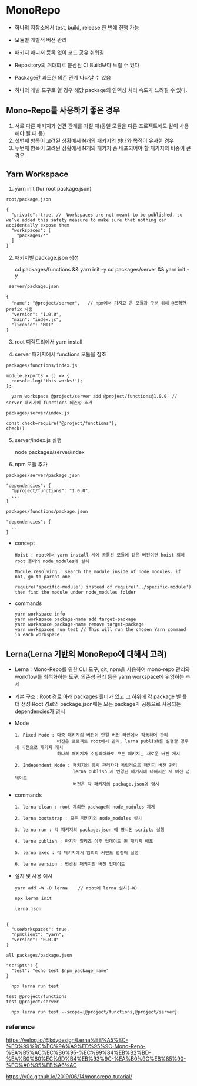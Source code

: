 
# MonoRepo

- 하나의 저장소에서 test, build, release 한 번에 진행 가능
- 모듈별 개별적 버전 관리
- 패키지 매니저 등록 없이 코드 공유 쉬워짐

- Repository의 거대화로 분산된 CI Build보다 느릴 수 있다
- Package간 과도한 의존 관계 나타날 수 있음
- 하나의 개발 도구로 열 경우 해당 package의 인덱싱 처리 속도가 느려질 수 있다.


## Mono-Repo를 사용하기 좋은 경우

1. 서로 다른 패키지가 연관 관계를 가질 때(동일 모듈을 다른 프로젝트에도 같이 사용해야 될 때 등)
2. 첫번째 항목이 고려된 상황에서 N개의 패키지의 형태와 목적이 유사한 경우
3. 두번째 항목이 고려된 상황에서 N개의 패키지 중 배포되어야 할 패키지의 비중이 큰 경우


## Yarn Workspace

1. yarn init  (for root package.json)

``` 
root/package.json

{
  "private": true, //  Workspaces are not meant to be published, so we’ve added this safety measure to make sure that nothing can accidentally expose them
  "workspaces": [
    "packages/*"
  ]	
}
```

2. 패키지별 package.json 생성

      cd packages/functions && yarn init -y
      cd packages/server && yarn init -y

     
``` 
 server/package.json

{
  "name": "@project/server",   // npm에서 가지고 온 모듈과 구분 위해 @포함한 prefix 사용 
  "version": "1.0.0",
  "main": "index.js",
  "license": "MIT"
}
```

3. root 디렉토리에서 yarn install

4. server 패키지에서 functions 모듈을 참조

``` 
packages/functions/index.js

module.exports = () => {
  console.log('this works!');
};

```

      yarn workspace @project/server add @project/functions@1.0.0  // server 패키지에 functions 의존성 추가

``` 
packages/server/index.js     

const check=require('@project/functions');
check()

```

5. server/index.js 실행

      node packages/server/index

6. npm 모듈 추가
  
``` 
packages/server/package.json

"dependencies": {
  "@project/functions": "1.0.0",
  ...
}
```
      
``` 
packages/functions/package.json

"dependencies": {
  ...
}

```

- concept

      Hoist : root에서 yarn install 시에 공통된 모듈에 같은 버전이면 hoist 되어 root 폴더의 node_modules에 설치

      Module resolving : search the module inside of node_modules. if not, go to parent one

      require('specific-module') instead of require('../specific-module') then find the module under node_modules folder

- commands

      yarn workspace info
      yarn workspace package-name add target-package
      yarn workspace package-name remove target-package
      yarn workspaces run test // This will run the chosen Yarn command in each workspace.


## Lerna(Lerna 기반의 MonoRepo에 대해서 고려)

- Lerna : Mono-Repo를 위한 CLI 도구, git, npm을 사용하여 mono-repo 관리와 workflow를 최적화하는 도구. 의존성 관리 등은 yarm workspace에 위임하는 추세

- 기본 구조 : Root 경로 아래 packages 폴더가 있고 그 하위에 각 package 별 폴더 생성 
            Root 경로의 package.json에는 모든 package가 공통으로 사용되는 dependencies가 명시

- Mode

      1. Fixed Mode : 다중 패키지의 버전이 단일 버전 라인에서 작동하며 관리
                      버전은 프로젝트 root에서 관리, lerna publish를 실행할 경우 새 버전으로 패키지 게시
                      하나의 패키지가 수정되더라도 모든 패키지는 새로운 버전 게시

      2. Independent Mode : 패키지의 유지 관리자가 독립적으로 패키지 버전 관리
                            lerna publish 시 변경된 패키지에 대해서만 새 버전 업데이트
                            버전은 각 패키지의 package.json에 명시

- commands

      1. lerna clean : root 제외한 package의 node_modules 제거

      2. lerna bootstrap : 모든 패키지의 node_modules 설치

      3. lerna run : 각 패키지의 package.json 에 명시된 scripts 실행

      4. lerna publish : 마지막 릴리즈 이후 업데이트 된 패키지 배포

      5. lerna exec : 각 패키지에서 임의의 커맨드 명령어 실행

      6. lerna version : 변경된 패키지만 버전 업데이트

- 설치 및 사용 예시

      yarn add -W -D lerna    // root에 lerna 설치(-W)

      npx lerna init

      lerna.json
``` 

{
  "useWorkspaces": true,
  "npmClient": "yarn",
  "version": "0.0.0"
}

```
     
``` 
all packages/package.json

"scripts": {
  "test": "echo test $npm_package_name"
}

```

      npx lerna run test
```
test @project/functions
test @project/server
```

      npx lerna run test --scope={@project/functions,@project/server}

### reference  
https://velog.io/@kdydesign/Lerna%EB%A5%BC-%ED%99%9C%EC%9A%A9%ED%95%9C-Mono-Repo-%EA%B5%AC%EC%B6%95-%EC%99%84%EB%B2%BD-%EA%B0%80%EC%9D%B4%EB%93%9C-%EA%B0%9C%EB%85%90-%EC%A0%95%EB%A6%AC

https://y0c.github.io/2019/06/14/monorepo-tutorial/
